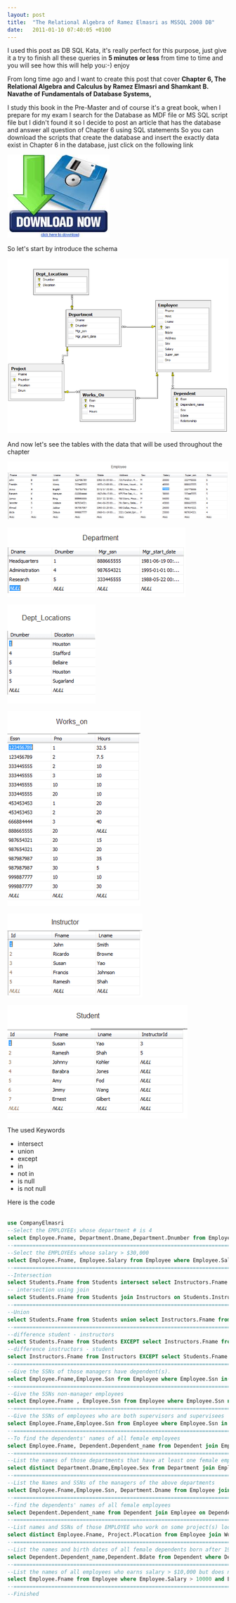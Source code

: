 ```yaml
---
layout: post
title:  "The Relational Algebra of Ramez Elmasri as MSSQL 2008 DB"
date:   2011-01-10 07:40:05 +0100
---
```


I used this post as DB SQL Kata, it's really perfect for this purpose, just give it a try to
finish all these queries in **5 minutes or less** from time to time and
you will see how this will help you:-) enjoy

From long time ago and I want to create this post that cover **Chapter 6, The Relational Algebra
and Calculus by Ramez Elmasri and Shamkant B. Navathe of Fundamentals of Database Systems,** 

I study this book in the Pre-Master and of course it's a great book, when I prepare for my exam I search for the Database as MDF file or MS SQL script file but I didn't found it so I decide to post an article that has the database and answer all question of Chapter 6 using SQL statements So you can download the scripts that create the database and insert the exactly data exist in Chapter 6 in the database, just click on the following link

[![Download](/assets/images/2011/01/download.jpg)](/assets/images/2017/08/Elmasri.zip)

So let's start by introduce the schema

![Schema](/assets/images/2011/01/Schema.png)

And now let's see the tables with the data that will be used throughout the chapter

![Employee](/assets/images/2011/01/Employee.png)

![Department](/assets/images/2011/01/Department.png)

![Dept_Locations](/assets/images/2011/01/Dept_Locations.png)

![Works_on](/assets/images/2011/01/Works_on.png)

![Instructor](/assets/images/2011/01/Instructor.png)

![Student](/assets/images/2011/01/Student.png)

The used Keywords

- intersect
- union
- except
- in
- not in
- is null
- is not null

Here is the code 

```sql

use CompanyElmasri
--Select the EMPLOYEEs whose department # is 4 
select Employee.Fname, Department.Dname,Department.Dnumber from Employee join Department on Employee.Dno =Department.Dnumber where Department.Dnumber =4
--==========================================================================
--Select the EMPLOYEEs whose salary > $30,000 
select Employee.Fname, Employee.Salary from Employee where Employee.Salary > 30000
--==========================================================================
--Intersection 
select Students.Fname from Students intersect select Instructors.Fname from Instructors 
-- intersection using join 
select Students.Fname from Students join Instructors on Students.InstructorId=Instructors.Id
--==========================================================================
--Union 
select Students.Fname from Students union select Instructors.Fname from Instructors
--==========================================================================
--difference student - instructors 
select Students.Fname from Students EXCEPT select Instructors.Fname from Instructors 
--difference instructors - student 
select Instructors.Fname from Instructors EXCEPT select Students.Fname from Students
--==========================================================================
--Give the SSNs of those managers have dependent(s). 
select Employee.Fname,Employee.Ssn from Employee where Employee.Ssn in(select distinct Dependent.Essn from Dependent)
--==========================================================================
--Give the SSNs non-manager employees 
select Employee.Fname , Employee.Ssn from Employee where Employee.Ssn not in (select distinct Employee.Super_ssn from Employee where Employee.Super_ssn is not null)
--==========================================================================
--Give the SSNs of employees who are both supervisors and supervisees 
select Employee.Fname,Employee.Ssn from Employee where Employee.Ssn in (select distinct Employee.Super_ssn from Employee) and Employee.Super_ssn is not null
--==========================================================================
--To find the dependents' names of all female employees 
select Employee.Fname, Dependent.Dependent_name from Dependent join Employee on Employee.Ssn=Dependent.Essn where Employee.Sex = 'F'
--==========================================================================
--List the names of those departments that have at least one female employee whose salary >= $25000. 
select distinct Department.Dname,Employee.Sex from Department join Employee on Employee.Dno=Department.Dnumber where Employee.Sex='F' and Employee.Salary >= 25000
--==========================================================================
--List the Names and SSNs of the managers of the above departments 
select Employee.Fname,Employee.Ssn, Department.Dname from Employee join Department on Employee.Dno=Department.Dnumber where Employee.Ssn in (select Employee.Super_ssn from Employee)
--==========================================================================
--find the dependents' names of all female employees 
select Dependent.Dependent_name from Dependent join Employee on Dependent.Essn =Employee.Ssn where Employee.Sex='F'
--==========================================================================
--List names and SSNs of those EMPLOYEE who work on some project(s) located in Houston 
select distinct Employee.Fname, Project.Plocation from Employee join Works_On on Employee.Ssn=Works_On.Essn join Project on Works_On.Pno=Project.Pnumber where Project.Plocation='Houston'
--==========================================================================
--List the names and birth dates of all female dependents born after 1980 
select Dependent.Dependent_name,Dependent.Bdate from Dependent where Dependent.Bdate >'1980'
--==========================================================================
--List the names of all employees who earns salary > $10,000 but does not supervise anyone 
select Employee.Fname from Employee where Employee.Salary > 10000 and Employee.Ssn not in (select distinct Employee.Super_ssn from Employee where Employee.Super_ssn is not null)
--==========================================================================
--Finished 

 ```

